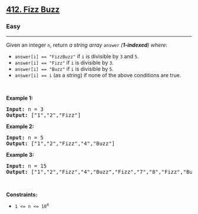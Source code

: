 <h2><a href="https://leetcode.com/problems/fizz-buzz/">412. Fizz Buzz</a></h2><h3>Easy</h3><hr><div><p xt-marked="ok">Given an integer <code>n</code>, return <em xt-marked="ok">a string array </em><code>answer</code><em xt-marked="ok"> (<strong xt-marked="ok">1-indexed</strong>) where</em>:</p>

<ul>
	<li xt-marked="ok"><code>answer[i] == "FizzBuzz"</code> if <code>i</code> is divisible by <code>3</code> and <code>5</code>.</li>
	<li xt-marked="ok"><code>answer[i] == "Fizz"</code> if <code>i</code> is divisible by <code>3</code>.</li>
	<li xt-marked="ok"><code>answer[i] == "Buzz"</code> if <code>i</code> is divisible by <code>5</code>.</li>
	<li xt-marked="ok"><code>answer[i] == i</code> (as a string) if none of the above conditions are true.</li>
</ul>

<p>&nbsp;</p>
<p><strong class="example" xt-marked="ok">Example 1:</strong></p>
<pre><strong>Input:</strong> n = 3
<strong>Output:</strong> ["1","2","Fizz"]
</pre><p><strong class="example" xt-marked="ok">Example 2:</strong></p>
<pre><strong>Input:</strong> n = 5
<strong>Output:</strong> ["1","2","Fizz","4","Buzz"]
</pre><p><strong class="example" xt-marked="ok">Example 3:</strong></p>
<pre><strong>Input:</strong> n = 15
<strong>Output:</strong> ["1","2","Fizz","4","Buzz","Fizz","7","8","Fizz","Buzz","11","Fizz","13","14","FizzBuzz"]
</pre>
<p>&nbsp;</p>
<p><strong xt-marked="ok">Constraints:</strong></p>

<ul>
	<li><code>1 &lt;= n &lt;= 10<sup>4</sup></code></li>
</ul>
</div>
